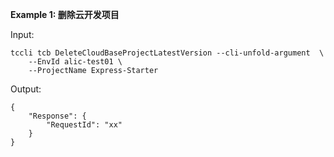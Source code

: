 **Example 1: 删除云开发项目**



Input: 

```
tccli tcb DeleteCloudBaseProjectLatestVersion --cli-unfold-argument  \
    --EnvId alic-test01 \
    --ProjectName Express-Starter
```

Output: 
```
{
    "Response": {
        "RequestId": "xx"
    }
}
```

